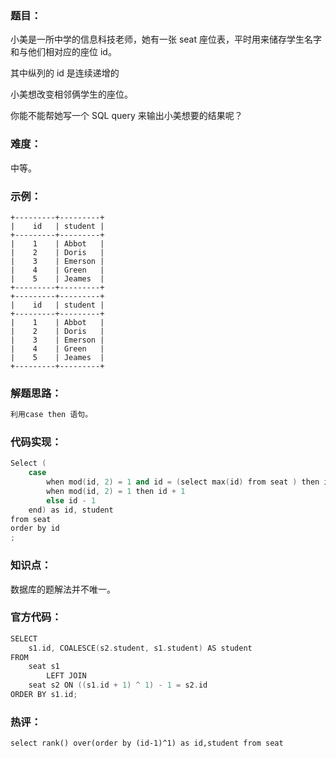 ### 题目：

小美是一所中学的信息科技老师，她有一张 seat 座位表，平时用来储存学生名字和与他们相对应的座位 id。

其中纵列的 id 是连续递增的

小美想改变相邻俩学生的座位。

你能不能帮她写一个 SQL query 来输出小美想要的结果呢？

### 难度：

中等。

### 示例：

```
+---------+---------+
|    id   | student |
+---------+---------+
|    1    | Abbot   |
|    2    | Doris   |
|    3    | Emerson |
|    4    | Green   |
|    5    | Jeames  |
+---------+---------+
+---------+---------+
|    id   | student |
+---------+---------+
|    1    | Abbot   |
|    2    | Doris   |
|    3    | Emerson |
|    4    | Green   |
|    5    | Jeames  |
+---------+---------+
```

### 解题思路：

```c++
利用case then 语句。
```

### 代码实现：

```c++
Select (
    case
        when mod(id, 2) = 1 and id = (select max(id) from seat ) then id
        when mod(id, 2) = 1 then id + 1
        else id - 1
    end) as id, student
from seat 
order by id
;
```

### 知识点：

数据库的题解法并不唯一。

### 官方代码：

```c++
SELECT
    s1.id, COALESCE(s2.student, s1.student) AS student
FROM
    seat s1
        LEFT JOIN
    seat s2 ON ((s1.id + 1) ^ 1) - 1 = s2.id
ORDER BY s1.id;
```

### 热评：

```
select rank() over(order by (id-1)^1) as id,student from seat
```

